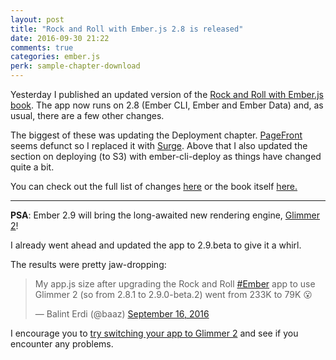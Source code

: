 ```yaml
---
layout: post
title: "Rock and Roll with Ember.js 2.8 is released"
date: 2016-09-30 21:22
comments: true
categories: ember.js
perk: sample-chapter-download
---
```

Yesterday I published an updated version of the [Rock and Roll with Ember.js book][1].
The app now runs on 2.8 (Ember CLI, Ember and Ember Data) and, as usual, there are a few other changes.

The biggest of these was updating the Deployment chapter.
[PageFront](https://www.pagefronthq.com/) seems defunct so I replaced it with
[Surge](https://surge.sh). Above that I also updated the section on deploying
(to S3) with ember-cli-deploy as things have changed quite a bit.

You can check out the full list of changes [here](https://github.com/balinterdi/rarwe-issues/milestone/16?closed=1)
or the book itself [here.](http://rockandrollwithemberjs.com)

- - -

**PSA**: Ember 2.9 will bring the long-awaited new rendering engine, [Glimmer 2](http://emberjs.com/blog/2016/09/08/ember-2-8-and-2-9-beta-released.html)!

I already went ahead and updated the app to 2.9.beta to give it a whirl.

The results were pretty jaw-dropping:

<blockquote class="twitter-tweet" data-lang="en"><p lang="en" dir="ltr">My app.js size after upgrading the Rock and Roll <a href="https://twitter.com/hashtag/Ember?src=hash">#Ember</a> app to use Glimmer 2 (so from 2.8.1 to 2.9.0-beta.2) went from 233K to 79K 😮</p>&mdash; Balint Erdi (@baaz) <a href="https://twitter.com/baaz/status/776872893577822208">September 16, 2016</a></blockquote>
<script async src="//platform.twitter.com/widgets.js" charset="utf-8"></script>

I encourage you to [try switching your app to Glimmer 2](http://emberjs.com/builds/#/beta) and see if you encounter any problems.


[1]: http://rockandrollwithemberjs.com
